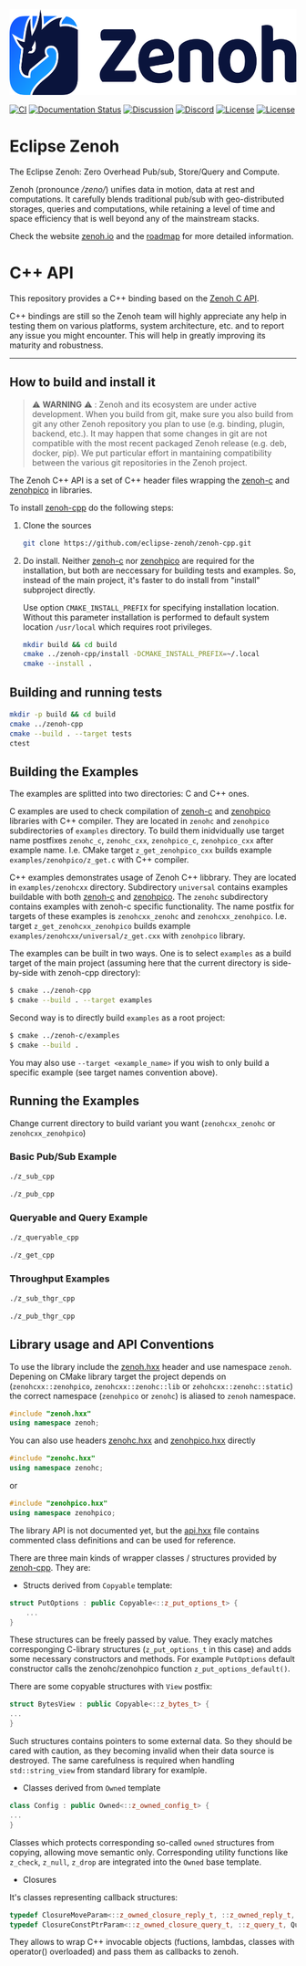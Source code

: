 <img src="https://raw.githubusercontent.com/eclipse-zenoh/zenoh/master/zenoh-dragon.png" height="150">

[![CI](https://github.com/eclipse-zenoh/zenoh-cpp/workflows/CI/badge.svg)](https://github.com/eclipse-zenoh/zenoh-cpp/actions?query=workflow%3A%22CI%22)
[![Documentation Status](https://readthedocs.org/projects/zenoh-cpp/badge/?version=latest)](https://zenoh-cpp.readthedocs.io/en/latest/?badge=latest)
[![Discussion](https://img.shields.io/badge/discussion-on%20github-blue)](https://github.com/eclipse-zenoh/roadmap/discussions)
[![Discord](https://img.shields.io/badge/chat-on%20discord-blue)](https://discord.gg/2GJ958VuHs)
[![License](https://img.shields.io/badge/License-EPL%202.0-blue)](https://choosealicense.com/licenses/epl-2.0/)
[![License](https://img.shields.io/badge/License-Apache%202.0-blue.svg)](https://opensource.org/licenses/Apache-2.0)

# Eclipse Zenoh
The Eclipse Zenoh: Zero Overhead Pub/sub, Store/Query and Compute.

Zenoh (pronounce _/zeno/_) unifies data in motion, data at rest and computations. It carefully blends traditional pub/sub with geo-distributed storages, queries and computations, while retaining a level of time and space efficiency that is well beyond any of the mainstream stacks.

Check the website [zenoh.io](http://zenoh.io) and the [roadmap](https://github.com/eclipse-zenoh/roadmap) for more detailed information.

# C++ API

This repository provides a C++ binding based on the [Zenoh C API](https://github.com/eclipse-zenoh/zenoh-c).

C++ bindings are still so the Zenoh team will highly appreciate any help in testing them on various platforms, system architecture, etc. and to report any issue you might encounter. This will help in greatly improving its maturity and robustness.

-------------------------------
## How to build and install it 

> :warning: **WARNING** :warning: : Zenoh and its ecosystem are under active development. When you build from git, make sure you also build from git any other Zenoh repository you plan to use (e.g. binding, plugin, backend, etc.). It may happen that some changes in git are not compatible with the most recent packaged Zenoh release (e.g. deb, docker, pip). We put particular effort in mantaining compatibility between the various git repositories in the Zenoh project.

The Zenoh C++ API is a set of C++ header files wrapping the [zenoh-c] and [zenohpico] in libraries.

To install [zenoh-cpp] do the following steps:

1. Clone the sources

   ```bash
   git clone https://github.com/eclipse-zenoh/zenoh-cpp.git
   ```

2. Do install. 
   Neither [zenoh-c] nor [zenohpico] are required for the installation, but both are neccessary for building tests and examples. So, instead of the main project, it's faster to do install from "install" subproject directly.

   Use option `CMAKE_INSTALL_PREFIX` for specifying installation location. Without this parameter installation is performed to default system location `/usr/local` which requires root privileges.

    ```bash
    mkdir build && cd build
    cmake ../zenoh-cpp/install -DCMAKE_INSTALL_PREFIX=~/.local
    cmake --install .
    ```

## Building and running tests

```bash
mkdir -p build && cd build 
cmake ../zenoh-cpp
cmake --build . --target tests
ctest
```

## Building the Examples

The examples are splitted into two directories: C and C++ ones. 

C examples are used to check compilation of [zenoh-c] and [zenohpico] libraries with C++ compiler. They are located in `zenohc` and `zenohpico` subdirectories of `examples` directory. To build them inidvidually use target name postfixes `zenohc_c`, `zenohc_cxx`, `zenohpico_c`, `zenohpico_cxx` after example name. I.e. CMake target `z_get_zenohpico_cxx` builds example `examples/zenohpico/z_get.c` with C++ compiler.

C++ examples demonstrates usage of Zenoh C++ libbrary. They are located in `examples/zenohcxx` directory. Subdirectory `universal` contains examples buildable with both [zenoh-c] and [zenohpico]. The `zenohc` subdirectory contains examples with zenoh-c specific functionality. The name postfix for targets of these examples is `zenohcxx_zenohc` and `zenohcxx_zenohpico`. I.e. target `z_get_zenohcxx_zenohpico` builds example `examples/zenohcxx/universal/z_get.cxx` with `zenohpico` library.

The examples can be built in two ways. One is to select `examples` as a build target of the main project (assuming here that the current directory is side-by-side with zenoh-cpp directory):

```bash
$ cmake ../zenoh-cpp
$ cmake --build . --target examples
```

Second way is to directly build `examples` as a root project:

```bash
$ cmake ../zenoh-c/examples
$ cmake --build .
```

You may also use `--target <example_name>` if you wish to only build a specific example (see target names convention above).

## Running the Examples

Change current directory to build variant you want (`zenohcxx_zenohc` or `zenohcxx_zenohpico`)

### Basic Pub/Sub Example
```bash
./z_sub_cpp
```

```bash
./z_pub_cpp
```

### Queryable and Query Example
```bash
./z_queryable_cpp
```

```bash
./z_get_cpp
```

### Throughput Examples
```bash
./z_sub_thgr_cpp
```

```bash
./z_pub_thgr_cpp
```

## Library usage and API Conventions

To use the library include the [zenoh.hxx] header and use namespace `zenoh`. Depening on CMake library target the project depends on (`zenohcxx::zenohpico`, `zenohcxx::zenohc::lib` or `zehohcxx::zenohc::static`) the correct namespace (`zenohpico` or `zenohc`) is aliased to `zenoh` namespace.

```C++
#include "zenoh.hxx"
using namespace zenoh;
```

You can also use headers [zenohc.hxx] and [zenohpico.hxx] directly 

```C++
#include "zenohc.hxx"
using namespace zenohc;
```

or 

```C++
#include "zenohpico.hxx"
using namespace zenohpico;
```

The library API is not documented yet, but the [api.hxx] file contains commented class definitions and can be used for reference.

There are three main kinds of wrapper classes / structures provided by [zenoh-cpp]. They are:

* Structs derived from `Copyable` template:

```C++
struct PutOptions : public Copyable<::z_put_options_t> {
    ...
}
```

These structures can be freely passed by value. They exacly matches corresponging C-library structures (`z_put_options_t` in this case) and adds some necessary constructors and methods. For example `PutOptions` default constructor calls the zenohc/zenohpico function `z_put_options_default()`.

There are some copyable structures with `View` postfix:

```C++
struct BytesView : public Copyable<::z_bytes_t> {
...
}
```

Such structures contains pointers to some external data. So they should be cared with caution, as they becoming invalid when their data source is destroyed. The same carefulness is required when handling `std::string_view` from standard library for examlple.

* Classes derived from `Owned` template

```C++
class Config : public Owned<::z_owned_config_t> {
...
}
```

Classes which protects corresponding so-called `owned` structures from copying, allowing move semantic only. Corresponding utility functions like `z_check`, `z_null`, `z_drop` are integrated into the `Owned` base template.

* Closures

It's classes representing callback structures:
```C++
typedef ClosureMoveParam<::z_owned_closure_reply_t, ::z_owned_reply_t, Reply> ClosureReply;
typedef ClosureConstPtrParam<::z_owned_closure_query_t, ::z_query_t, Query> ClosureQuery;
```

They allows to wrap C++ invocable objects (fuctions, lambdas, classes with operator() overloaded) and pass them as callbacks to zenoh.


[zenoh-c]: https://github.com/eclipse-zenoh/zenoh-c
[zenoh-cpp]: https://github.com/eclipse-zenoh/zenoh-cpp
[zenohpico]: https://github.com/eclipse-zenoh/zenoh-pico
[zenoh.hxx]: https://github.com/eclipse-zenoh/zenoh-cpp/blob/main/include/zenoh.hxx 
[zenohc.hxx]: https://github.com/eclipse-zenoh/zenoh-cpp/blob/main/include/zenohc.hxx 
[zenohpico.hxx]: https://github.com/eclipse-zenoh/zenoh-cpp/blob/main/include/zenohpico.hxx 
[api.hxx]: https://github.com/eclipse-zenoh/zenoh-cpp/blob/main/include/zenohcxx/api.hxx 
